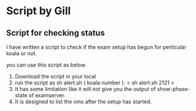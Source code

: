 # Script by Gill
## Script for checking status
I have written a script to check if the exam setup has begun for perticular koala or not. 

you can use this script as below. 
1. Download the script in your local
2. run the script as sh alert.sh ( koala number ). < sh alert.sh 2121 > 
3. It has some limitation like it will not give you the output of show-phase-state of examserver. 
3. It is designed to list the vms after the setup has started. 

